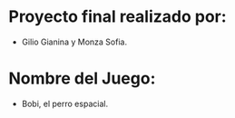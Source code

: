 # Proyecto final realizado por: 
- Gilio Gianina y Monza Sofia.
# Nombre del Juego:
- Bobi, el perro espacial.

